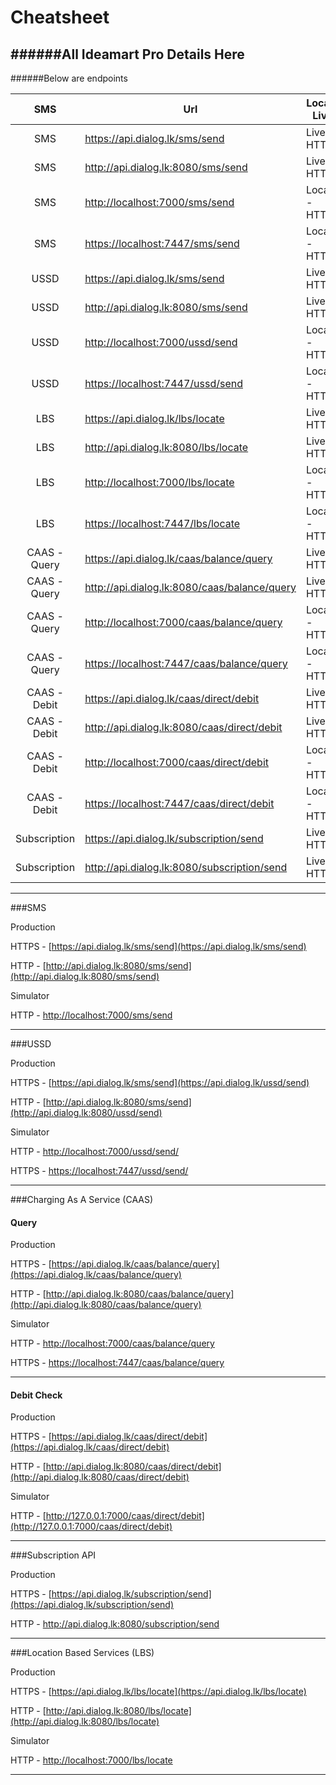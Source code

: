 Cheatsheet
==========

######All Ideamart Pro Details Here
----

######Below are endpoints


|      SMS     | Url                                          | Local / Live  |
|:------------:|----------------------------------------------|---------------|
| SMS          | https://api.dialog.lk/sms/send               | Live - HTTPS  |
| SMS          | http://api.dialog.lk:8080/sms/send           | Live - HTTP   |
| SMS          | [http://localhost:7000/sms/send](http://localhost:7000/sms/send)              | Local - HTTPS |
| SMS          | [https://localhost:7447/sms/send](http://localhost:7447/sms/send)              | Local - HTTP  |
| USSD         | https://api.dialog.lk/sms/send               | Live - HTTPS  |
| USSD         | http://api.dialog.lk:8080/sms/send           | Live - HTTP   |
| USSD         | [http://localhost:7000/ussd/send](http://localhost:7000/ussd/send)              | Local - HTTP  |
| USSD         | [https://localhost:7447/ussd/send](https://localhost:7447/ussd/send)           | Local - HTTPS |
| LBS          | https://api.dialog.lk/lbs/locate             | Live - HTTPS  |
| LBS          | http://api.dialog.lk:8080/lbs/locate         | Live - HTTP   |
| LBS          | [http://localhost:7000/lbs/locate](http://localhost:7000/lbs/locate)             | Local - HTTP  |
| LBS          | [https://localhost:7447/lbs/locate](https://localhost:7447/lbs/locate)            | Local - HTTPS |
| CAAS - Query | https://api.dialog.lk/caas/balance/query     | Live - HTTPS  |
| CAAS - Query | http://api.dialog.lk:8080/caas/balance/query | Live - HTTP   |
| CAAS - Query | [http://localhost:7000/caas/balance/query](http://localhost:7000/caas/balance/query)     | Local - HTTP  |
| CAAS - Query | [https://localhost:7447/caas/balance/query](https://localhost:7447/caas/balance/query)   | Local - HTTPS |
| CAAS - Debit | https://api.dialog.lk/caas/direct/debit      | Live - HTTPS  |
| CAAS - Debit | http://api.dialog.lk:8080/caas/direct/debit  | Live - HTTP   |
| CAAS - Debit | [http://localhost:7000/caas/direct/debit](http://localhost:7000/caas/direct/debit)      | Local - HTTP  |
| CAAS - Debit | [https://localhost:7447/caas/direct/debit](https://localhost:7447/caas/direct/debit)     | Local - HTTPS |
| Subscription | https://api.dialog.lk/subscription/send      | Live - HTTPS  |
| Subscription | http://api.dialog.lk:8080/subscription/send  | Live - HTTP   |


----
###SMS

Production

HTTPS - [https://api.dialog.lk/sms/send](https://api.dialog.lk/sms/send)

HTTP  - [http://api.dialog.lk:8080/sms/send](http://api.dialog.lk:8080/sms/send)


Simulator

HTTP  - [http://localhost:7000/sms/send](http://localhost:7000/sms/send)

----

###USSD

Production

HTTPS - [https://api.dialog.lk/sms/send](https://api.dialog.lk/ussd/send)

HTTP - [http://api.dialog.lk:8080/sms/send](http://api.dialog.lk:8080/ussd/send)


Simulator

HTTP - [http://localhost:7000/ussd/send/](http://localhost:7000/ussd/send/)

HTTPS - [https://localhost:7447/ussd/send/](https://localhost:7447/ussd/send/)

----

###Charging As A Service  (CAAS)

#### Query

Production

HTTPS - [https://api.dialog.lk/caas/balance/query](https://api.dialog.lk/caas/balance/query)

HTTP - [http://api.dialog.lk:8080/caas/balance/query](http://api.dialog.lk:8080/caas/balance/query)


Simulator

HTTP - [http://localhost:7000/caas/balance/query](http://localhost:7000/caas/balance/query)


HTTPS - [https://localhost:7447/caas/balance/query](https://localhost:7447/caas/balance/query)



----




#### Debit Check

Production

HTTPS - [https://api.dialog.lk/caas/direct/debit](https://api.dialog.lk/caas/direct/debit)

HTTP - [http://api.dialog.lk:8080/caas/direct/debit](http://api.dialog.lk:8080/caas/direct/debit)


Simulator

HTTP - [http://127.0.0.1:7000/caas/direct/debit](http://127.0.0.1:7000/caas/direct/debit)

-----
###Subscription API

Production

HTTPS - [https://api.dialog.lk/subscription/send](https://api.dialog.lk/subscription/send)

HTTP - [http://api.dialog.lk:8080/subscription/send ](http://api.dialog.lk:8080/subscription/send)


----
###Location Based Services (LBS)

Production

HTTPS - [https://api.dialog.lk/lbs/locate](https://api.dialog.lk/lbs/locate)

HTTP - [http://api.dialog.lk:8080/lbs/locate](http://api.dialog.lk:8080/lbs/locate)


Simulator

HTTP - [http://localhost:7000/lbs/locate](http://localhost:7000/lbs/locate)

----



